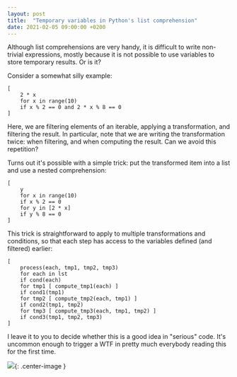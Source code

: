 ```yaml
---
layout: post
title:  "Temporary variables in Python's list comprehension"
date: 2021-02-05 09:00:00 +0200
---
```


Although list comprehensions are very handy, it is difficult to write
non-trivial expressions, mostly because it is not possible to use variables to
store temporary results. Or is it?

<!-- more -->

Consider a somewhat silly example:

```{python}
[
    2 * x
    for x in range(10)
    if x % 2 == 0 and 2 * x % 8 == 0
]
```

Here, we are filtering elements of an iterable, applying a transformation, and
filtering the result. In particular, note that we are writing the transformation
twice: when filtering, and when computing the result. Can we avoid this
repetition?

Turns out it's possible with a simple trick: put the transformed item into a
list and use a nested comprehension:


```{python}
[
    y
    for x in range(10)
    if x % 2 == 0
    for y in [2 * x]
    if y % 8 == 0
]
```

This trick is straightforward to apply to multiple transformations and
conditions, so that each step has access to the variables defined (and filtered)
earlier:

```{python}
[
    process(each, tmp1, tmp2, tmp3)
    for each in lst
    if cond(each)
    for tmp1 [ compute_tmp1(each) ]
    if cond1(tmp1)
    for tmp2 [ compute_tmp2(each, tmp1) ]
    if cond2(tmp1, tmp2)
    for tmp3 [ compute_tmp3(each, tmp1, tmp2) ]
    if cond3(tmp1, tmp2, tmp3)
]
```

I leave it to you to decide whether this is a good idea in "serious" code. It's
uncommon enough to trigger a WTF in pretty much everybody reading this for the
first time.

![](https://mk0osnewswb2dmu4h0a.kinstacdn.com/images/comics/wtfm.jpg){: .center-image }
